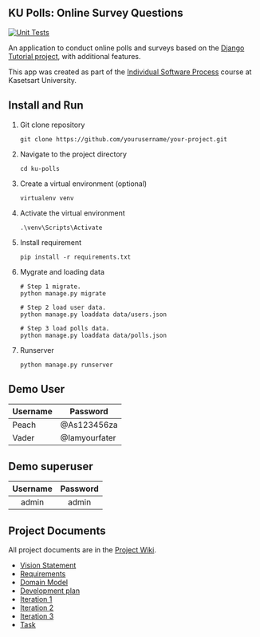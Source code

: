 ## KU Polls: Online Survey Questions 
[![Unit Tests](https://github.com/Qosanglesz/ku-polls/actions/workflows/django.yml/badge.svg)](https://github.com/Qosanglesz/ku-polls/actions/workflows/django.yml)

An application to conduct online polls and surveys based
on the [Django Tutorial project][django-tutorial], with
additional features.

This app was created as part of the [Individual Software Process](
https://cpske.github.io/ISP) course at Kasetsart University.

## Install and Run

1. Git clone repository
    ```
    git clone https://github.com/yourusername/your-project.git
    ```
2. Navigate to the project directory
    ```
    cd ku-polls
    ```
3.  Create a virtual environment (optional)
    ```
    virtualenv venv
    ```
4.  Activate the virtual environment
    ```
    .\venv\Scripts\Activate
    ```
5.  Install requirement
    ```
    pip install -r requirements.txt
    ```
6.  Mygrate and loading data
    ```
    # Step 1 migrate.
    python manage.py migrate

    # Step 2 load user data.
    python manage.py loaddata data/users.json

    # Step 3 load polls data.
    python manage.py loaddata data/polls.json
    ```
7.  Runserver
    ```
    python manage.py runserver
    ```
## Demo User

| Username  | Password        |
|-----------|-----------------|
|   Peach   | @As123456za     |
|   Vader   | @Iamyourfater   |
## Demo superuser

|Username|Password|
|:--:|:--:|
|admin|admin|

## Project Documents


All project documents are in the [Project Wiki](../../wiki/Home).

- [Vision Statement](../../wiki/Vision%20Statement)
- [Requirements](../../wiki/Requirements)
- [Domain Model](https://github.com/Qosanglesz/ku-polls/wiki/Domain-Model)
- [Development plan](https://github.com/Qosanglesz/ku-polls/wiki/Development-Plan)
- [Iteration 1](https://github.com/Qosanglesz/ku-polls/wiki/Iteration-1-Plan)
- [Iteration 2](https://github.com/Qosanglesz/ku-polls/wiki/Iteration-2-Plan)
- [Iteration 3](https://github.com/Qosanglesz/ku-polls/wiki/Iteration-3-Plan)
- [Task](https://github.com/users/Qosanglesz/projects/1/views/2)

[django-tutorial]: TODO-write-the-django-tutorial-URL-here
